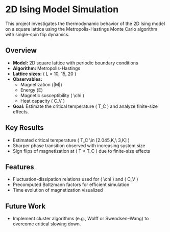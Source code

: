# 2D Ising Model Simulation

This project investigates the thermodynamic behavior of the 2D Ising model on a square lattice using the Metropolis-Hastings Monte Carlo algorithm with single-spin flip dynamics.

## Overview

- **Model:** 2D square lattice with periodic boundary conditions  
- **Algorithm:** Metropolis-Hastings  
- **Lattice sizes:** \( L = 10, 15, 20 \)  
- **Observables:**  
  - Magnetization ⟨|M|⟩  
  - Energy ⟨E⟩  
  - Magnetic susceptibility \( \chi \)  
  - Heat capacity \( C_V \)  
- **Goal:** Estimate the critical temperature \( T_C \) and analyze finite-size effects.

## Key Results

- Estimated critical temperature \( T_C \in [2.045\,K,\ 3\,K] \)
- Sharper phase transition observed with increasing system size
- Sign flips of magnetization at \( T < T_C \) due to finite-size effects

## Features

- Fluctuation-dissipation relations used for \( \chi \) and \( C_V \)
- Precomputed Boltzmann factors for efficient simulation
- Time evolution of magnetization visualized

## Future Work

- Implement cluster algorithms (e.g., Wolff or Swendsen–Wang) to overcome critical slowing down.
